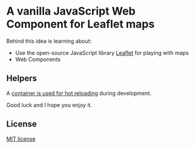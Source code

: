 # A vanilla JavaScript Web Component for Leaflet maps

Behind this idea is learning about:
- Use the open-source JavaScript library [Leaflet](https://leafletjs.com/index.html) for playing with maps
- Web Components

## Helpers

A [container is used for hot reloading](https://github.com/migupl/hot-reloading-container) during development.

Good luck and I hope you enjoy it.

## License

[MIT license](http://www.opensource.org/licenses/mit-license.php)